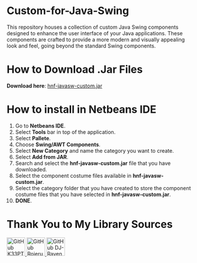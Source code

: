 # Custom-for-Java-Swing
This repository houses a collection of custom Java Swing components designed to enhance the user interface of your Java applications. These components are crafted to provide a more modern and visually appealing look and feel, going beyond the standard Swing components.
# How to Download .Jar Files
**Download here**: 
[hnf-javasw-custom.jar](https://github.com/Hnf77/Custom-for-Java-Swing/raw/master/dist/hnf-javasw-custom.jar)
# How to install in Netbeans IDE
1. Go to **Netbeans IDE**.
2. Select **Tools** bar in top of the application.
3. Select **Pallete**.
4. Choose **Swing/AWT Components**.
5. Select **New Category** and name the category you want to create.
6. Select **Add from JAR**.
7. Search and select the **hnf-javasw-custom.jar** file that you have downloaded.
8. Select the component costume files available in **hnf-javasw-custom.jar**.
9. Select the category folder that you have created to store the component costume files that you have selected in **hnf-javasw-custom.jar**.
10. **DONE**.
# Thank You to My Library Sources
<div class="images-source">
  <a href="https://github.com/k33ptoo" target="_blank">
  <img src="https://avatars.githubusercontent.com/u/6637970?v=4" alt="GitHub K33PTOO" width="50" height="50"/>
  </a>
  
   <a href="https://github.com/RojeruSan" target="_blank">
  <img src="https://avatars.githubusercontent.com/u/31359486?v=4" alt="GitHub Rojerusan" width="50" height="50"/>
  </a>
  
   <a href="https://github.com/DJ-Raven" target="_blank">
  <img src="https://avatars.githubusercontent.com/u/58245926?v=4" alt="GitHub DJ-Raven" width="50" height="50"/>
  </a>
</div>
